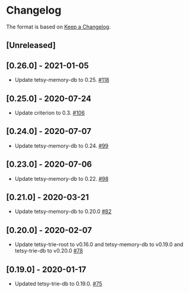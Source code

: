 # Changelog

The format is based on [Keep a Changelog].

[Keep a Changelog]: http://keepachangelog.com/en/1.0.0/

## [Unreleased]

## [0.26.0] - 2021-01-05
- Update tetsy-memory-db to 0.25. [#118](https://github.com/tetcoin/trie/pull/118)

## [0.25.0] - 2020-07-24
- Update criterion to 0.3. [#106](https://github.com/tetcoin/trie/pull/106)

## [0.24.0] - 2020-07-07
- Update tetsy-memory-db to 0.24. [#99](https://github.com/tetcoin/trie/pull/99)

## [0.23.0] - 2020-07-06
- Update tetsy-memory-db to 0.22. [#98](https://github.com/tetcoin/trie/pull/98)

## [0.21.0] - 2020-03-21
- Update tetsy-memory-db to 0.20.0 [#82](https://github.com/tetcoin/trie/pull/82)

## [0.20.0] - 2020-02-07
- Update tetsy-trie-root to v0.16.0 and tetsy-memory-db to v0.19.0 and tetsy-trie-db to v0.20.0 [#78](https://github.com/tetcoin/trie/pull/78)

## [0.19.0] - 2020-01-17
- Updated tetsy-trie-db to 0.19.0. [#75](https://github.com/tetcoin/trie/pull/75)
